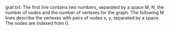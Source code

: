graf.txt:
The first line contains two numbers, separated by a space M, N, the number of nodes and the number of vertexes for the graph.
The following M lines describe the vertexes with pairs of nodes x, y, separated by a space.
The nodes are indexed from 0.
